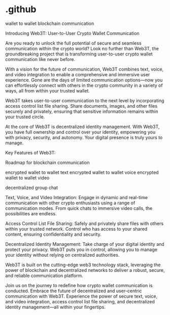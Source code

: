 # .github
wallet to wallet blockchain communication

Introducing Web3T: User-to-User Crypto Wallet Communication

Are you ready to unlock the full potential of secure and seamless communication within the crypto world? Look no further than Web3T, the groundbreaking project that is transforming user-to-user crypto wallet communication like never before.

With a vision for the future of communication, Web3T combines text, voice, and video integration to enable a comprehensive and immersive user experience. Gone are the days of limited communication options—now you can effortlessly connect with others in the crypto community in a variety of ways, all from within your trusted wallet.

Web3T takes user-to-user communication to the next level by incorporating access control list file sharing. Share documents, images, and other files securely and privately, ensuring that sensitive information remains within your trusted circle.

At the core of Web3T is decentralized identity management. With Web3T, you have full ownership and control over your identity, empowering you with privacy, security, and autonomy. Your digital presence is truly yours to manage.

Key Features of Web3T:

Roadmap for blockchain communication

encrypted wallet to wallet text
encrypted wallet to wallet voice
encrypted wallet to wallet video

decentralized group chat

Text, Voice, and Video Integration: Engage in dynamic and real-time communication with other crypto enthusiasts using a range of communication modes. From quick chats to immersive video calls, the possibilities are endless.

Access Control List File Sharing: Safely and privately share files with others within your trusted network. Control who has access to your shared content, ensuring confidentiality and security.

Decentralized Identity Management: Take charge of your digital identity and protect your privacy. Web3T puts you in control, allowing you to manage your identity without relying on centralized authorities.

Web3T is built on the cutting-edge web3 technology stack, leveraging the power of blockchain and decentralized networks to deliver a robust, secure, and reliable communication platform.

Join us on the journey to redefine how crypto wallet communication is conducted. Embrace the future of decentralized and user-centric communication with Web3T. Experience the power of secure text, voice, and video integration, access control list file sharing, and decentralized identity management—all within your fingertips.
